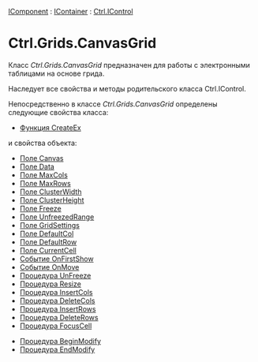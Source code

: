 ﻿---
Title: Компонент CanvasGrid
Link: Com.Ctrl.Grids.CanvasGrid
---

[IComponent](topic:Com.Custom.ComClasses.IComponent.Default) :
[IContainer](topic:Com.Custom.ComClasses.IContainer.Default) :
[Ctrl.IControl](topic:Com.Custom.ComClasses.Ctrl.IControl.Default)

# Ctrl.Grids.CanvasGrid

Класс *Ctrl.Grids.CanvasGrid* предназначен для работы с электронными таблицами на основе грида.

Наследует все свойства и методы родительского класса Ctrl.IControl.

Непосредственно в классе *Ctrl.Grids.CanvasGrid* определены следующие свойства класса:
* [Функция CreateEx](CreateEx)

и свойства объекта:
* [Поле Canvas](Canvas)
* [Поле Data](Data)
* [Поле MaxCols](MaxCols)
* [Поле MaxRows](MaxRows)
* [Поле ClusterWidth](ClusterWidth)
* [Поле ClusterHeight](ClusterHeight)
* [Поле Freeze](Freeze)
* [Поле UnfreezedRange](UnfreezedRange)
* [Поле GridSettings](GridSettings)
* [Поле DefaultCol](DefaultCol)
* [Поле DefaultRow](DefaultRow)
* [Поле CurrentCell](CurrentCell)
* [Событие OnFirstShow](OnFirstShow)
* [Событие OnMove](OnMove)
* [Процедура UnFreeze](UnFreeze)
* [Процедура Resize](Resize)
* [Процедура InsertCols](InsertCols)
* [Процедура DeleteCols](DeleteCols)
* [Процедура InsertRows](InsertRows)
* [Процедура DeleteRows](DeleteRows)
* [Процедура FocusCell](FocusCell)
<!--* [Процедура WebUpdate](WebUpdate) web -->
<!--* * [Процедура WebUpdateCol](WebUpdateCol) web -->
<!--* * [Процедура WebUpdateRow](WebUpdateRow) web -->
<!--* * [Процедура WebUpdateCell](WebUpdateCell) web -->
<!--* * [Функция webAutocomplete](webAutocomplete) web -->
<!--* * [Процедура WebTest](WebTest) web -->
* [Процедура BeginModify](BeginModify)
* [Процедура EndModify](EndModify)